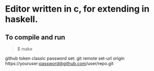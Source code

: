 # Editor written in c, for extending in haskell.
## To compile and run
> $ make

github token classic password set:
  git remote set-url origin https://youruser:password@github.com/user/repo.git
